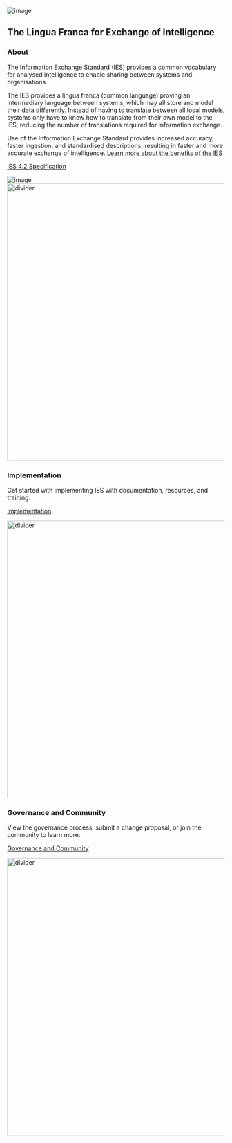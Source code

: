 ![image](https://user-images.githubusercontent.com/105221870/211803518-6ae0ca88-f4c4-4d82-bf07-64877d971b75.png)
## The Lingua Franca for Exchange of Intelligence

### About
The Information Exchange Standard (IES) provides a common vocabulary for analysed intelligence to enable sharing between systems and organisations.

The IES provides a lingua franca (common language) proving an intermediary language between systems, which may all store and model their data differently. Instead of having to translate between all local models, systems only have to know how to translate from their own model to the IES, reducing the number of translations required for information exchange.

Use of the Information Exchange Standard provides increased accuracy, faster ingestion, and standardised descriptions, resulting in faster and more accurate exchange of intelligence. [Learn more about the benefits of the IES](https://oliviadata.github.io/Page/Use%20Cases%20and%20Benefits)

[IES 4.2 Specification](https://www.example.com)

![image](https://user-images.githubusercontent.com/105221870/211804491-abac4371-1c31-4627-81ae-48590d2786cf.png)
<img width="642" alt="divider" src="https://user-images.githubusercontent.com/105221870/212307609-e4b39ec9-7709-4a32-8d52-125f7e193261.PNG">

### Implementation
Get started with implementing IES with documentation, resources, and training.


[Implementation](https://oliviadata.github.io/Page/Implementation)

<img width="642" alt="divider" src="https://user-images.githubusercontent.com/105221870/212307662-45a92e49-3ff7-4e51-b1c1-faa2511192c5.PNG">

### Governance and Community
View the governance process, submit a change proposal, or join the community to learn more.


[Governance and Community]([https://www.example.com](https://oliviadata.github.io/Page/Governance%20and%20community))

<img width="642" alt="divider" src="https://user-images.githubusercontent.com/105221870/212307739-1d801aa4-6234-4dc9-8b61-ab40c3b106f5.PNG">

